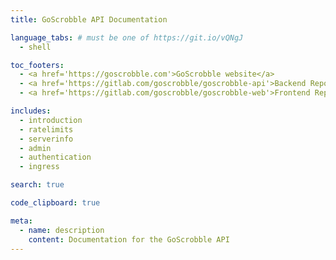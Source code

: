 ```yaml
---
title: GoScrobble API Documentation

language_tabs: # must be one of https://git.io/vQNgJ
  - shell

toc_footers:
  - <a href='https://goscrobble.com'>GoScrobble website</a>
  - <a href='https://gitlab.com/goscrobble/goscrobble-api'>Backend Repository</a>
  - <a href='https://gitlab.com/goscrobble/goscrobble-web'>Frontend Repository</a>

includes:
  - introduction
  - ratelimits
  - serverinfo
  - admin
  - authentication
  - ingress

search: true

code_clipboard: true

meta:
  - name: description
    content: Documentation for the GoScrobble API
---
```

